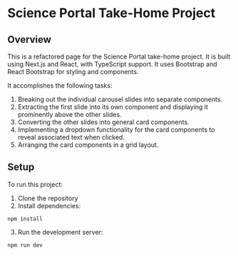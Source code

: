 # Science Portal Take-Home Project

## Overview

This is a refactored page for the Science Portal take-home project. It is built using Next.js and React, with TypeScript support. It uses Bootstrap and React Bootstrap for styling and components.


It accomplishes the following tasks:
1. Breaking out the individual carousel slides into separate components.
2. Extracting the first slide into its own component and displaying it prominently above the other slides.
3. Converting the other slides into general card components.
4. Implementing a dropdown functionality for the card components to reveal associated text when clicked.
5. Arranging the card components in a grid layout.

## Setup

To run this project:

1. Clone the repository
2. Install dependencies:

```
npm install
```
3. Run the development server:
```
npm run dev
```

